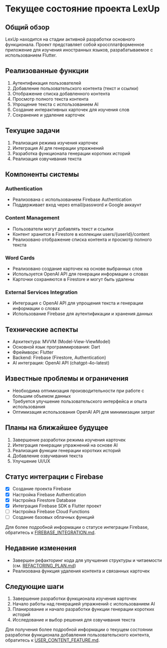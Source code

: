 # Текущее состояние проекта LexUp

## Общий обзор

LexUp находится на стадии активной разработки основного функционала. Проект представляет собой кроссплатформенное приложение для изучения иностранных языков, разрабатываемое с использованием Flutter.

## Реализованные функции

1. Аутентификация пользователей
2. Добавление пользовательского контента (текст и ссылки)
3. Отображение списка добавленного контента
4. Просмотр полного текста контента
5. Упрощение текста с использованием AI
6. Создание интерактивных карточек для изучения слов
7. Сохранение и удаление карточек

## Текущие задачи

1. Реализация режима изучения карточек
2. Интеграция AI для генерации упражнений
3. Разработка функционала генерации коротких историй
4. Реализация озвучивания текста

## Компоненты системы

### Authentication

- Реализована с использованием Firebase Authentication
- Поддерживает вход через email/password и Google аккаунт

### Content Management

- Пользователи могут добавлять текст и ссылки
- Контент хранится в Firestore в коллекции users/{userId}/content
- Реализовано отображение списка контента и просмотр полного текста

### Word Cards

- Реализовано создание карточек на основе выбранных слов
- Используется OpenAI API для генерации информации о словах
- Карточки сохраняются в Firestore и могут быть удалены

### External Services Integration

- Интеграция с OpenAI API для упрощения текста и генерации информации о словах
- Использование Firebase для аутентификации и хранения данных

## Технические аспекты

- Архитектура: MVVM (Model-View-ViewModel)
- Основной язык программирования: Dart
- Фреймворк: Flutter
- Backend: Firebase (Firestore, Authentication)
- AI интеграция: OpenAI API (chatgpt-4o-latest)

## Известные проблемы и ограничения

- Необходима оптимизация производительности при работе с большим объемом данных
- Требуется улучшение пользовательского интерфейса и опыта использования
- Оптимизация использования OpenAI API для минимизации затрат

## Планы на ближайшее будущее

1. Завершение разработки режима изучения карточек
2. Интеграция генерации упражнений на основе AI
3. Реализация функции генерации коротких историй
4. Добавление озвучивания текста
5. Улучшение UI/UX

## Статус интеграции с Firebase

- [x] Создание проекта Firebase
- [x] Настройка Firebase Authentication
- [x] Настройка Firestore Database
- [x] Интеграция Firebase SDK в Flutter проект
- [ ] Настройка Firebase Cloud Functions
- [ ] Создание базовых облачных функций

Для более подробной информации о статусе интеграции Firebase, обратитесь к [FIREBASE_INTEGRATION.md](FIREBASE_INTEGRATION.md).

## Недавние изменения

- Завершен рефакторинг кода для улучшения структуры и читаемости (см. [REFACTORING_PLAN.md](REFACTORING_PLAN.md))
- Реализована функция удаления контента и связанных карточек

## Следующие шаги

1. Завершение разработки функционала изучения карточек
2. Начало работы над генерацией упражнений с использованием AI
3. Планирование и начало разработки функции генерации коротких историй
4. Исследование и выбор решения для озвучивания текста

Для получения более подробной информации о текущем состоянии разработки функционала добавления пользовательского контента, обратитесь к [USER_CONTENT_FEATURE.md](USER_CONTENT_FEATURE.md).

